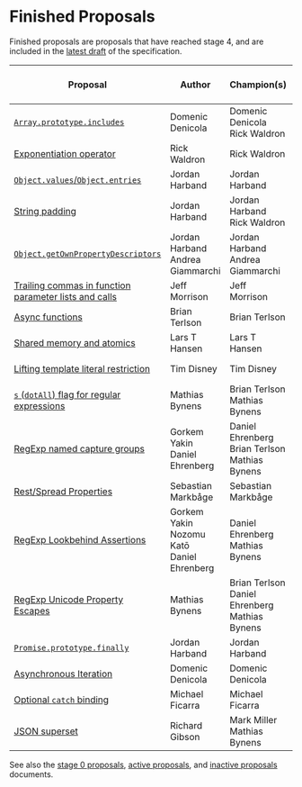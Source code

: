 # Finished Proposals

Finished proposals are proposals that have reached stage 4, and are included in the [latest draft](https://tc39.github.io/ecma262/) of the specification.

| Proposal                                                                 | Author                                              | Champion(s)                                             | TC39 meeting notes                        | Expected Publication Year |
| ------------------------------------------------------------------------ | --------------------------------------------------- | ------------------------------------------------------- | ----------------------------------------- | ------------------------- |
| [`Array.prototype.includes`][array-includes]                             | Domenic Denicola                                    | Domenic Denicola<br />Rick Waldron                      | [November 2015][array-includes-notes]     | 2016                      |
| [Exponentiation operator][exponentiation]                                | Rick Waldron                                        | Rick Waldron                                            | [January 2016][exponentiation-notes]      | 2016                      |
| [`Object.values`/`Object.entries`][object-values-entries]                | Jordan Harband                                      | Jordan Harband                                          | [March 2016][object-values-entries-notes] | 2017                      |
| [String padding][string-padding]                                         | Jordan Harband                                      | Jordan Harband<br />Rick Waldron                        | [May 2016][string-padding-notes]          | 2017                      |
| [`Object.getOwnPropertyDescriptors`][object-gopds]                       | Jordan Harband<br />Andrea Giammarchi               | Jordan Harband<br />Andrea Giammarchi                   | [May 2016][object-gopds-notes]            | 2017                      |
| [Trailing commas in function parameter lists and calls][function-commas] | Jeff Morrison                                       | Jeff Morrison                                           | [July 2016][function-commas-notes]        | 2017                      |
| [Async functions][async-await]                                           | Brian Terlson                                       | Brian Terlson                                           | [July 2016][async-await-notes]            | 2017                      |
| [Shared memory and atomics][atomics]                                     | Lars T Hansen                                       | Lars T Hansen                                           | [January 2017][atomics-notes]             | 2017                      |
| [Lifting template literal restriction][template-literal-lift]            | Tim Disney                                          | Tim Disney                                              | [March 2017][template-literal-lift-notes] | 2018                      |
| [`s` (`dotAll`) flag for regular expressions][dot-all]                   | Mathias Bynens                                      | Brian Terlson<br />Mathias Bynens                       | [November 2017][dot-all-notes]            | 2018                      |
| [RegExp named capture groups][named-groups]                              | Gorkem Yakin<br />Daniel Ehrenberg                  | Daniel Ehrenberg<br />Brian Terlson<br />Mathias Bynens | [November 2017][named-groups-notes]       | 2018                      |
| [Rest/Spread Properties][object-rest-spread]                             | Sebastian Markbåge                                  | Sebastian Markbåge                                      | [January 2018][object-rest-spread-notes]  | 2018                      |
| [RegExp Lookbehind Assertions][lookbehind]                               | Gorkem Yakin<br />Nozomu Katō<br />Daniel Ehrenberg | Daniel Ehrenberg<br />Mathias Bynens                    | [January 2018][lookbehind-notes]          | 2018                      |
| [RegExp Unicode Property Escapes][unicode-escapes]                       | Mathias Bynens                                      | Brian Terlson<br />Daniel Ehrenberg<br />Mathias Bynens | [January 2018][unicode-escapes-notes]     | 2018                      |
| [`Promise.prototype.finally`][finally]                                   | Jordan Harband                                      | Jordan Harband                                          | [January 2018][finally-notes]             | 2018                      |
| [Asynchronous Iteration][async-iteration]                                | Domenic Denicola                                    | Domenic Denicola                                        | [January 2018][async-iteration-notes]     | 2018                      |
| [Optional `catch` binding][optional-catch]                               | Michael Ficarra                                     | Michael Ficarra                                         | May 2018                                  | 2019                      |
| [JSON superset][json-superset]                                           | Richard Gibson                                      | Mark Miller<br />Mathias Bynens                         | May 2018                                  | 2019                      |

See also the [stage 0 proposals](stage-0-proposals.md), [active proposals](README.md), and [inactive proposals](inactive-proposals.md) documents.

[array-includes]: https://github.com/tc39/Array.prototype.includes
[array-includes-notes]: https://github.com/rwaldron/tc39-notes/blob/master/es7/2015-11/nov-17.md#arrayprototypeincludes
[exponentiation]: https://github.com/rwaldron/exponentiation-operator
[exponentiation-notes]: https://github.com/rwaldron/tc39-notes/blob/master/es7/2016-01/2016-01-28.md#5xviii-exponentiation-operator-rw
[object-values-entries]: https://github.com/tc39/proposal-object-values-entries
[object-values-entries-notes]: https://github.com/rwaldron/tc39-notes/blob/master/es7/2016-03/march-29.md#objectvalues--objectentries
[string-padding]: https://github.com/tc39/proposal-string-pad-start-end
[string-padding-notes]: https://github.com/rwaldron/tc39-notes/blob/master/es7/2016-05/may-25.md#stringprototypepadstartend-jhd
[object-gopds]: https://github.com/ljharb/proposal-object-getownpropertydescriptors
[object-gopds-notes]: https://github.com/rwaldron/tc39-notes/blob/master/es7/2016-05/may-25.md#objectgetownpropertydescriptors-jhd
[function-commas]: https://github.com/tc39/proposal-trailing-function-commas
[function-commas-notes]: https://github.com/rwaldron/tc39-notes/blob/master/es7/2016-07/jul-26.md#9ie-trailing-commas-in-functions
[async-await]: https://github.com/tc39/ecmascript-asyncawait
[async-await-notes]: https://github.com/rwaldron/tc39-notes/blob/master/es7/2016-07/jul-28.md#10iv-async-functions
[atomics]: https://github.com/tc39/ecmascript_sharedmem
[atomics-notes]: https://github.com/rwaldron/tc39-notes/blob/master/es7/2017-01/jan-24.md#13if-seeking-stage-4-for-sharedarraybuffer
[template-literal-lift]: https://github.com/tc39/proposal-template-literal-revision
[template-literal-lift-notes]: https://github.com/rwaldron/tc39-notes/blob/master/es8/2017-03/mar-21.md#10ia-template-literal-updates
[dot-all]: https://github.com/tc39/proposal-regexp-dotall-flag
[dot-all-notes]: https://github.com/rwaldron/tc39-notes/blob/master/es8/2017-11/nov-28.md#9ie-regexp-dotall-status-update
[named-groups]: https://github.com/tc39/proposal-regexp-named-groups
[named-groups-notes]: https://github.com/rwaldron/tc39-notes/blob/master/es8/2017-11/nov-28.md#9if-regexp-named-captures-status-update
[object-rest-spread]: https://github.com/tc39/proposal-object-rest-spread
[object-rest-spread-notes]: https://github.com/rwaldron/tc39-notes/blob/master/es8/2018-01/jan-23.md#restspread-properties-for-stage-4
[lookbehind]: https://github.com/tc39/proposal-regexp-lookbehind
[lookbehind-notes]: https://github.com/rwaldron/tc39-notes/blob/master/es8/2018-01/jan-23.md#conclusionresolution-16
[unicode-escapes]: https://github.com/tc39/proposal-regexp-unicode-property-escapes
[unicode-escapes-notes]: https://github.com/rwaldron/tc39-notes/blob/master/es8/2018-01/jan-24.md#conclusionresolution-1
[finally]: https://github.com/tc39/proposal-promise-finally
[finally-notes]: https://github.com/rwaldron/tc39-notes/blob/master/es8/2018-01/jan-24.md#conclusionresolution-2
[async-iteration]: https://github.com/tc39/proposal-async-iteration
[async-iteration-notes]: https://github.com/rwaldron/tc39-notes/blob/master/es8/2018-01/jan-25.md#conclusionresolution
[optional-catch]: https://github.com/tc39/proposal-optional-catch-binding
[json-superset]: https://github.com/tc39/proposal-json-superset
